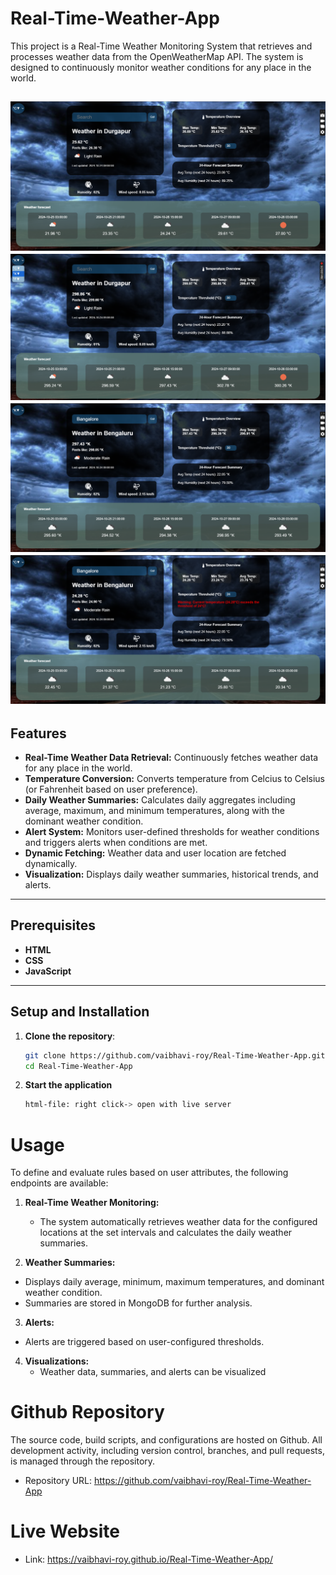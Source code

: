 # Real-Time-Weather-App
This project is a Real-Time Weather Monitoring System that retrieves and processes weather data from the OpenWeatherMap API. The system is designed to continuously monitor weather conditions for any place in the world.

![Real-Time-Weather-App](https://github.com/vaibhavi-roy/Real-Time-Weather-App/blob/main/weather1.png)
![Real-Time-Weather-App](https://github.com/vaibhavi-roy/Real-Time-Weather-App/blob/main/weather2.png)
![Real-Time-Weather-App](https://github.com/vaibhavi-roy/Real-Time-Weather-App/blob/main/weather3.png)
![Real-Time-Weather-App](https://github.com/vaibhavi-roy/Real-Time-Weather-App/blob/main/weather4.png)
---

## Features
- **Real-Time Weather Data Retrieval:** Continuously fetches weather data for any place in the world.
- **Temperature Conversion:** Converts temperature from Celcius to Celsius (or Fahrenheit based on user preference).
- **Daily Weather Summaries:** Calculates daily aggregates including average, maximum, and minimum temperatures, along with the dominant weather condition.
- **Alert System:** Monitors user-defined thresholds for weather conditions and triggers alerts when conditions are met.
- **Dynamic Fetching:** Weather data and user location are fetched dynamically.
- **Visualization:** Displays daily weather summaries, historical trends, and alerts.

---

## Prerequisites
- **HTML**
- **CSS**
- **JavaScript**
  

---

## Setup and Installation

1. **Clone the repository**:
   ```bash
   git clone https://github.com/vaibhavi-roy/Real-Time-Weather-App.git
   cd Real-Time-Weather-App
   ```
2. **Start the application**

   ```bash
   html-file: right click-> open with live server
   ```

# Usage
To define and evaluate rules based on user attributes, the following endpoints are available:

1. **Real-Time Weather Monitoring:**
   - The system automatically retrieves weather data for the configured locations at the set intervals and calculates the daily weather summaries.

2. **Weather Summaries:**
- Displays daily average, minimum, maximum temperatures, and dominant weather condition.
- Summaries are stored in MongoDB for further analysis.

3. **Alerts:**
- Alerts are triggered based on user-configured thresholds.

4. **Visualizations:**
   - Weather data, summaries, and alerts can be visualized

# Github Repository

The source code, build scripts, and configurations are hosted on Github. All development activity, including version control, branches, and pull requests, is managed through the repository.

- Repository URL: https://github.com/vaibhavi-roy/Real-Time-Weather-App

# Live Website

- Link: https://vaibhavi-roy.github.io/Real-Time-Weather-App/
